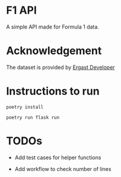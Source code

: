 # F1 API

A simple API made for Formula 1 data.


# Acknowledgement

The dataset is provided by [Ergast Developer](http://ergast.com/mrd/)



# Instructions to run
```
poetry install

poetry run flask run
```


# TODOs

- Add test cases for helper functions

- Add workflow to check number of lines
